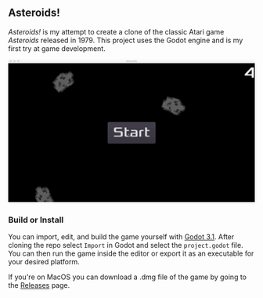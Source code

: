 ## Asteroids!
*Asteroids!* is my attempt to create a clone of the classic Atari game *Asteroids* released in 1979. This project uses the Godot engine and is my first try at game development.

![Gameplay](demo/gameplay.gif)

### Build or Install
You can import, edit, and build the game yourself with [Godot 3.1](https://godotengine.org/download). After cloning the repo select `Import` in Godot and select the `project.godot` file. You can then run the game inside the editor or export it as an executable for your desired platform.

If you're on MacOS you can download a .dmg file of the game by going to the [Releases](https://github.com/haaspt/asteroids/releases) page.
